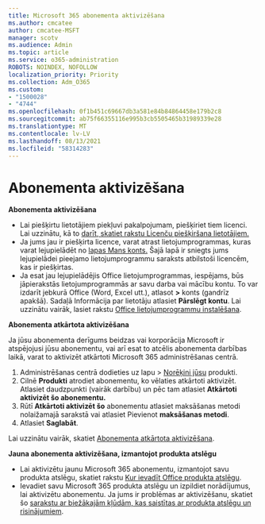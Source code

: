 ```yaml
---
title: Microsoft 365 abonementa aktivizēšana
ms.author: cmcatee
author: cmcatee-MSFT
manager: scotv
ms.audience: Admin
ms.topic: article
ms.service: o365-administration
ROBOTS: NOINDEX, NOFOLLOW
localization_priority: Priority
ms.collection: Adm_O365
ms.custom:
- "1500028"
- "4744"
ms.openlocfilehash: 0f1b451c69667db3a581e84b84864458e179b2c8
ms.sourcegitcommit: ab75f66355116e995b3cb5505465b31989339e28
ms.translationtype: MT
ms.contentlocale: lv-LV
ms.lasthandoff: 08/13/2021
ms.locfileid: "58314283"
---
```

# <a name="activate-your-subscription"></a>Abonementa aktivizēšana

**Abonementa aktivizēšana**

- Lai piešķirtu lietotājiem piekļuvi pakalpojumam, piešķiriet tiem licenci. Lai uzzinātu, kā to [darīt, skatiet rakstu Licenču piešķiršana lietotājiem.](https://docs.microsoft.com/microsoft-365/admin/manage/assign-licenses-to-users)
- Ja jums jau ir piešķirta licence, varat atrast lietojumprogrammas, kuras varat lejupielādēt no [lapas Mans konts.](https://portal.office.com/account/#installs) Šajā lapā ir sniegts jums lejupielādei pieejamo lietojumprogrammu saraksts atbilstoši licencēm, kas ir piešķirtas.
- Ja esat jau lejupielādējis Office lietojumprogrammas, iespējams, būs jāpierakstās lietojumprogrammās ar savu darba vai mācību kontu. To var izdarīt jebkurā Office (Word, Excel utt.), atlasot **>** konts (gandrīz apakšā). Sadaļā Informācija par lietotāju atlasiet **Pārslēgt kontu**. Lai uzzinātu vairāk, lasiet rakstu [Office lietojumprogrammu instalēšana](https://docs.microsoft.com/microsoft-365/admin/setup/install-applications).

**Abonementa atkārtota aktivizēšana**

Ja jūsu abonementa derīgums beidzas vai korporācija Microsoft ir atspējojusi jūsu abonementu, vai arī esat to atcēlis abonementa darbības laikā, varat to aktivizēt atkārtoti Microsoft 365 administrēšanas centrā.

1. Administrēšanas centrā dodieties uz lapu  >  [Norēķini jūsu](https://go.microsoft.com/fwlink/p/?linkid=842054) produkti.
2. Cilnē **Produkti** atrodiet abonementu, ko vēlaties atkārtoti aktivizēt. Atlasiet daudzpunkti (vairāk darbību) un pēc tam atlasiet **Atkārtoti aktivizēt šo abonementu.**
3. Rūtī **Atkārtoti aktivizēt šo** abonementu atlasiet maksāšanas metodi nolaižamajā sarakstā vai atlasiet Pievienot **maksāšanas metodi**.
4. Atlasiet **Saglabāt**.

Lai uzzinātu vairāk, skatiet [Abonementa atkārtota aktivizēšana](https://docs.microsoft.com/microsoft-365/commerce/subscriptions/reactivate-your-subscription).

**Jauna abonementa aktivizēšana, izmantojot produkta atslēgu**

- Lai aktivizētu jaunu Microsoft 365 abonementu, izmantojot savu produkta atslēgu, skatiet rakstu [Kur ievadīt Office produkta atslēgu](https://support.office.com/article/where-to-enter-your-office-product-key-0a82e5ae-739e-4b92-a6f4-2ec780c185db).
- Ievadiet savu Microsoft 365 produkta atslēgu un izpildiet norādījumus, lai aktivizētu abonementu. Ja jums ir problēmas ar aktivizēšanu, skatiet šo [sarakstu ar biežākajām kļūdām, kas saistītas ar produkta atslēgu un risinājumiem](https://docs.microsoft.com/microsoft-365/commerce/product-key-errors-and-solutions).